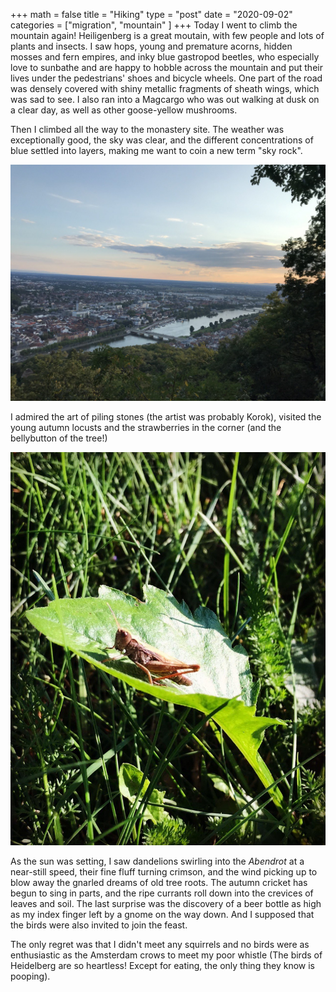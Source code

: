 +++
math = false 
title = "Hiking"
type = "post"
date = "2020-09-02"
categories = ["migration", "mountain" ]
+++
Today I went to climb the mountain again! Heiligenberg is a great moutain, with few people and lots of plants and insects. I saw hops, young and premature acorns, hidden mosses and fern empires, and inky blue gastropod beetles, who especially love to sunbathe and are happy to hobble across the mountain and put their lives under the pedestrians' shoes and bicycle wheels. One part of the road was densely covered with shiny metallic fragments of sheath wings, which was sad to see. I also ran into a Magcargo who was out walking at dusk on a clear day, as well as other goose-yellow mushrooms.

<!--more-->
Then I climbed all the way to the monastery site. The weather was exceptionally good, the sky was clear, and the different concentrations of blue settled into layers, making me want to coin a new term "sky rock". 

![](/images/sky_rock.jpg)

I admired the art of piling stones (the artist was probably Korok), visited the young autumn locusts and the strawberries in the corner (and the bellybutton of the tree!)

![](/images/locust.jpg)

 As the sun was setting, I saw dandelions swirling into the *Abendrot* at a near-still speed, their fine fluff turning crimson, and the wind picking up to blow away the gnarled dreams of old tree roots. The autumn cricket has begun to sing in parts, and the ripe currants roll down into the crevices of leaves and soil. The last surprise was the discovery of a beer bottle as high as my index finger left by a gnome on the way down. And I supposed that the birds were also invited to join the feast.

The only regret was that I didn't meet any squirrels and no birds were as enthusiastic as the Amsterdam crows to meet my poor whistle (The birds of Heidelberg are so heartless! Except for eating, the only thing they know is pooping).

